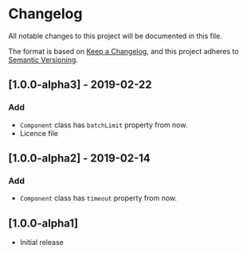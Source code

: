 # Changelog
All notable changes to this project will be documented in this file.

The format is based on [Keep a Changelog](https://keepachangelog.com/en/1.0.0/),
and this project adheres to [Semantic Versioning](https://semver.org/spec/v2.0.0.html).

## [1.0.0-alpha3] - 2019-02-22
### Add
 - `Component` class has `batchLimit` property from now.
 - Licence file

## [1.0.0-alpha2] - 2019-02-14
### Add
 - `Component` class has `timeout` property from now.

## [1.0.0-alpha1]
 - Initial release